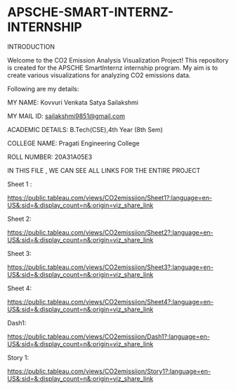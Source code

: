 # APSCHE-SMART-INTERNZ-INTERNSHIP
INTRODUCTION

Welcome to the CO2 Emission Analysis Visualization Project! This repository is created for the APSCHE SmartInternz internship program. My aim is to create various visualizations for analyzing CO2 emissions data.

Following are my details:

MY NAME: Kovvuri Venkata Satya Sailakshmi

MY MAIL ID: sailakshmi9851@gmail.com

ACADEMIC DETAILS: B.Tech(CSE),4th Year (8th Sem)

COLLEGE NAME: Pragati Engineering College

ROLL NUMBER: 20A31A05E3

IN THIS FILE , WE CAN SEE ALL LINKS FOR THE ENTIRE PROJECT

Sheet 1 :

https://public.tableau.com/views/CO2emissiion/Sheet1?:language=en-US&:sid=&:display_count=n&:origin=viz_share_link

Sheet 2:

https://public.tableau.com/views/CO2emissiion/Sheet2?:language=en-US&:sid=&:display_count=n&:origin=viz_share_link

Sheet 3:

https://public.tableau.com/views/CO2emissiion/Sheet3?:language=en-US&:sid=&:display_count=n&:origin=viz_share_link

Sheet 4:

https://public.tableau.com/views/CO2emissiion/Sheet4?:language=en-US&:sid=&:display_count=n&:origin=viz_share_link

Dash1:

https://public.tableau.com/views/CO2emissiion/Dash1?:language=en-US&:sid=&:display_count=n&:origin=viz_share_link

Story 1:

https://public.tableau.com/views/CO2emissiion/Story1?:language=en-US&:sid=&:display_count=n&:origin=viz_share_link
